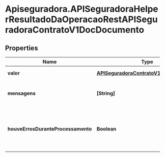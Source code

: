 # Apiseguradora.APISeguradoraHelperResultadoDaOperacaoRestAPISeguradoraContratoV1DocDocumento

## Properties
Name | Type | Description | Notes
------------ | ------------- | ------------- | -------------
**valor** | [**APISeguradoraContratoV1DocDocumento**](APISeguradoraContratoV1DocDocumento.md) | Valor da Operação | [optional] 
**mensagens** | **[String]** | Mensagens de contexto da operação | [optional] 
**houveErrosDuranteProcessamento** | **Boolean** | Indicador se a operação foi concluída com sucesso | [optional] 



